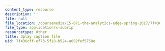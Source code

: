 ```yaml
---
content_type: resource
description: ''
file: null
file_location: /coursemedia/15-071-the-analytics-edge-spring-2017/7f436cffef735f18b524a002fef5758e_HIIclMih_zQ.vtt
file_type: application/x-subrip
resourcetype: Other
title: 3play caption file
uid: 7f436cff-ef73-5f18-b524-a002fef5758e
---
```

